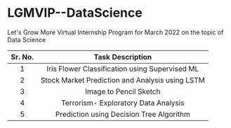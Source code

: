 # LGMVIP--DataScience
Let's Grow More Virtual Internship Program for March 2022 on the topic of Data Science

| Sr. No. | Task Description |
| :-----: | :-: |
| 1 | Iris Flower Classification using Supervised ML |
| 2 | Stock Market Prediction and Analysis using LSTM |
| 3 | Image to Pencil Sketch |
| 4 | Terrorism- Exploratory Data Analysis |
| 5 | Prediction using Decision Tree Algorithm |
